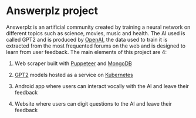 # Answerplz project

Answerplz is an artificial community created by training a neural network on different topics such as science, movies, music and health.
The AI used is called GPT2 and is produced by [OpenAI](https://openai.com/ "OpenAI"), the data used to train it is extracted from the most frequented forums
on the web and is designed to learn from user feedback.
The main elements of this project are 4:

1. Web scraper built with [Puppeteer](https://pptr.dev/ "Puppeteer") and [MongoDB](https://www.mongodb.com/ "MongoDB")

2. [GPT2](https://openai.com/blog/gpt-2-1-5b-release/ "OpenAI's GPT2") models hosted as a service on [Kubernetes](https://kubernetes.io/ "Kubernetes")

3. Android app where users can interact vocally with the AI and leave their feedback

4. Website where users can digit questions to the AI and leave their feedback
